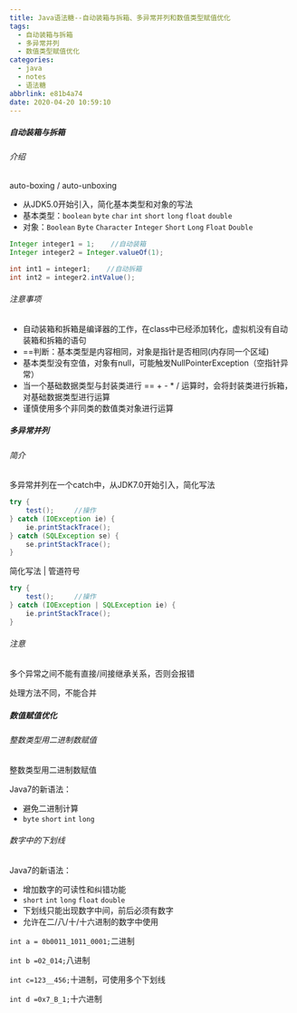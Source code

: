 ```yaml
---
title: Java语法糖--自动装箱与拆箱、多异常并列和数值类型赋值优化
tags:
  - 自动装箱与拆箱
  - 多异常并列
  - 数值类型赋值优化
categories:
  - java
  - notes
  - 语法糖
abbrlink: e81b4a74
date: 2020-04-20 10:59:10
---
```



##### 自动装箱与拆箱

###### 介绍

auto-boxing / auto-unboxing

- 从JDK5.0开始引入，简化基本类型和对象的写法
- 基本类型：`boolean` `byte` `char` `int` `short` `long` `float` `double`
- 对象：`Boolean` `Byte` `Character` `Integer` `Short` `Long` `Float` `Double`

```java
Integer integer1 = 1;    //自动装箱
Integer integer2 = Integer.valueOf(1);  

int int1 = integer1;    //自动拆箱
int int2 = integer2.intValue();
```

###### 注意事项

- 自动装箱和拆箱是编译器的工作，在class中已经添加转化，虚拟机没有自动装箱和拆箱的语句
- ==判断：基本类型是内容相同，对象是指针是否相同(内存同一个区域)
- 基本类型没有空值，对象有null，可能触发NullPointerException（空指针异常）
- 当一个基础数据类型与封装类进行 == + - * / 运算时，会将封装类进行拆箱，对基础数据类型进行运算
- 谨慎使用多个非同类的数值类对象进行运算

<!--more-->

##### 多异常并列

###### 简介

多异常并列在一个catch中，从JDK7.0开始引入，简化写法

```java
try {
    test();     //操作
} catch (IOException ie) {
    ie.printStackTrace();
} catch (SQLException se) {
    se.printStackTrace();
}
```

简化写法   | 管道符号

```java
try {
    test();     //操作
} catch (IOException | SQLException ie) {
    ie.printStackTrace();
}
```

###### 注意

多个异常之间不能有直接/间接继承关系，否则会报错

处理方法不同，不能合并

##### 数值赋值优化

###### 整数类型用二进制数赋值

整数类型用二进制数赋值

Java7的新语法：

- 避免二进制计算
- `byte` `short` `int` `long`

###### 数字中的下划线

Java7的新语法：

- 增加数字的可读性和纠错功能
- `short` `int` `long` `float` `double`
- 下划线只能出现数字中间，前后必须有数字
- 允许在二/八/十/十六进制的数字中使用

`int a = 0b0011_1011_0001;`二进制

`int b =02_014;`八进制

`int c=123__456;`十进制，可使用多个下划线

`int d =0x7_B_1;`十六进制